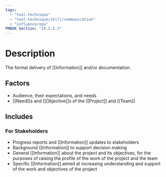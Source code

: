 ```yaml
---
tags:
  - "tool-technique"
  - "tool-technique/skill/communication"
  - "influence/opa"
PMBOK Section: "10.2.2.3"
---
```

# Description
The formal delivery of [[Information]] and/or documentation.
## Factors
- Audience, their expectations, and needs
- [[Need]]s and [[Objective]]s of the [[Project]] and [[Team]]
## Includes
### For Stakeholders
- Progress reports and [[Information]] updates to stakeholders
- Background [[Information]] to support decision making
- General [[Information]] about the project and its objectives, for the purposes of raising the profile of the work of the project and the team
- Specific [[Information]] aimed at increasing understanding and support of the work and objectives of the project


